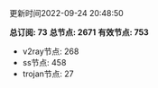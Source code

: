更新时间2022-09-24 20:48:50

**总订阅: 73**
**总节点: 2671**
**有效节点: 753**
- v2ray节点: 268
- ss节点: 458
- trojan节点: 27
